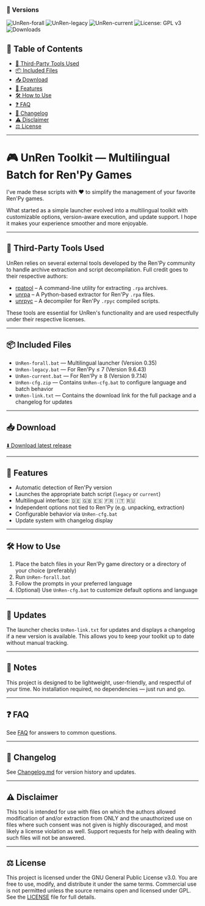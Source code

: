 ### 🔖 Versions

![UnRen-forall](https://img.shields.io/badge/UnRen--forall-0.35-blue)
![UnRen-legacy](https://img.shields.io/badge/UnRen--legacy-9.6.43-green)
![UnRen-current](https://img.shields.io/badge/UnRen--current-9.7.14-purple)
![License: GPL v3](https://img.shields.io/badge/License-GPLv3-blue.svg)
![Downloads](https://img.shields.io/github/downloads/Lurmel/UnRen-forall/total)


## 📑 Table of Contents

- [🔧 Third-Party Tools Used](#-third-party-tools-used)
- [📦 Included Files](#-included-files)
- [📥 Download](#-download)
- [🔧 Features](#-features)
- [🛠️ How to Use](#how-to-use)
- [❓ FAQ](#-faq)
- [📜 Changelog](#-changelog)
- [⚠️ Disclaimer](#disclaimer)
- [⚖️ License](#license)

---

# 🎮 UnRen Toolkit — Multilingual Batch for Ren'Py Games

I've made these scripts with ❤️ to simplify the management of your favorite Ren'Py games.

What started as a simple launcher evolved into a multilingual toolkit with customizable options, version-aware execution, and update support. I hope it makes your experience smoother and more enjoyable.

---

<a name="third-party-tools-used"></a>
## 🔧 Third-Party Tools Used

UnRen relies on several external tools developed by the Ren'Py community to handle archive extraction and script decompilation. Full credit goes to their respective authors:

- [rpatool](https://github.com/Shizmob/rpatool) – A command-line utility for extracting `.rpa` archives.
- [unrpa](https://github.com/CensoredUsername/unrpa) – A Python-based extractor for Ren'Py `.rpa` files.
- [unrpyc](https://github.com/CensoredUsername/unrpyc) – A decompiler for Ren'Py `.rpyc` compiled scripts.

These tools are essential for UnRen's functionality and are used respectfully under their respective licenses.

---

## 📦 Included Files

- `UnRen-forall.bat` — Multilingual launcher (Version 0.35)
- `UnRen-legacy.bat` — For Ren'Py ≤ 7 (Version 9.6.43)
- `UnRen-current.bat` — For Ren'Py ≥ 8 (Version 9.7.14)
- `UnRen-cfg.zip` — Contains `UnRen-cfg.bat` to configure language and batch behavior
- `UnRen-link.txt` — Contains the download link for the full package and a changelog for updates

---

## 📥 Download

[⬇️ Download latest release](https://github.com/Lurmel/UnRen-forall/releases/download/UnRen-forall-la_0.35-le_9.6.47-cu_9.7.17/UnRen-forall-la_0.35-le_9.6.47-cu_9.7.14.zip)

---

## 🚀 Features

- Automatic detection of Ren'Py version
- Launches the appropriate batch script (`legacy` or `current`)
- Multilingual interface: 🇩🇪 🇬🇧 🇪🇸 🇫🇷 🇮🇹 🇷🇺
- Independent options not tied to Ren'Py (e.g. unpacking, extraction)
- Configurable behavior via `UnRen-cfg.bat`
- Update system with changelog display

---

<a name="how-to-use"></a>
## 🛠️ How to Use

1. Place the batch files in your Ren'Py game directory or a directory of your choice (preferably)
2. Run `UnRen-forall.bat`
3. Follow the prompts in your preferred language
4. (Optional) Use `UnRen-cfg.bat` to customize default options and language

---

## 📡 Updates

The launcher checks `UnRen-link.txt` for updates and displays a changelog if a new version is available. This allows you to keep your toolkit up to date without manual tracking.

---

## 🧠 Notes

This project is designed to be lightweight, user-friendly, and respectful of your time. No installation required, no dependencies — just run and go.

---

## ❓ FAQ

See [FAQ](FAQ) for answers to common questions.

---

## 📜 Changelog

See [Changelog.md](Changelog.md) for version history and updates.

---

<a name="disclaimer"></a>
## ⚠️ Disclaimer

This tool is intended for use with files on which the authors allowed modification of and/or extraction from ONLY and the unauthorized use on files where such consent was not given is highly discouraged, and most likely a license violation as well. Support requests for help with dealing with such files will not be answered.

---

<a name="license"></a>
## ⚖️ License

This project is licensed under the GNU General Public License v3.0.
You are free to use, modify, and distribute it under the same terms.
Commercial use is not permitted unless the source remains open and licensed under GPL.
See the [LICENSE](LICENSE) file for full details.

